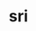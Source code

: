 ---
category: 3-letters
denotation: null
name: sri
reference_link: https://www.etymonline.com/word/sri
root_language: null
root_name: null
title: sri
type: free
word_sums:
- respelling: sri
  sum: 'Sri + '
---